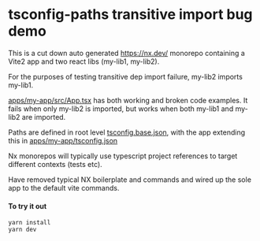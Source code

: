 # tsconfig-paths transitive import bug demo

This is a cut down auto generated https://nx.dev/ monorepo containing a Vite2 app and two react libs (my-lib1, my-lib2).

For the purposes of testing transitive dep import failure, my-lib2 imports my-lib1. 

[apps/my-app/src/App.tsx](apps/my-app/src/App.tsx) has both working and broken code examples. It fails when only my-lib2 is imported, but works when both my-lib1 and my-lib2 are imported.

Paths are defined in root level [tsconfig.base.json](tsconfig.base.json), with the app extending this in [apps/my-app/tsconfig.json](apps/my-app/tsconfig.json)

Nx monorepos will typically use typescript project references to target different contexts (tests etc).

Have removed typical NX boilerplate and commands and wired up the sole app to the default vite commands.

#### To try it out
```
yarn install
yarn dev
```

